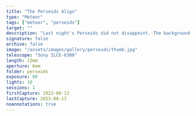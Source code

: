 ```yaml
---
title: "The Perseids Align"
type: "Meteor"
tags: ["meteor", "perseids"]
target: ""
description: "Last night's Perseids did not disappoint. The background is a 60-second exposure, then I star-aligned and overlaid the meteors from the other exposures. I usually identify meteors by their color, as satellite flashes are almost always white, and the Perseids are easy to spot because they all 'point' to a common origin near the Andromeda galaxy and the distinctive double cluster in Perseus."
signature: false
archive: false
image: "/assets/images/gallery/perseids/thumb.jpg"
telescope: "Sony ILCE-6300"
length: 12mm
aperture: 6mm
folder: perseids
exposure: 60
lights: 10
sessions: 1
firstCapture: 2023-08-13
lastCapture: 2023-08-13
noannotations: true
---
```

